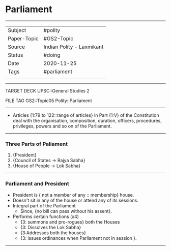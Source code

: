 # Parliament

***

|             |                           |
| ----------- | ------------------------- |
| Subject     | #polity                   |
| Paper-Topic | #GS2-Topic                |
| Source      | Indian Polity - Laxmikant |
| Status      | #doing                    |
| Date        | 2020-11-25                |
| Tags        | #parliament               |
|             |                           |

***

TARGET DECK
UPSC::General Studies 2

FILE TAG
GS2::Topic05 Polity::Parliament

***

*   Articles {1:79 to 122::range of articles} in Part {1:V} of the Constitution deal with the organisation, composition, duration, officers, procedures, privileges, powers and so on of the Parliament.

---

### Three Parts of Paliament
1.  {President}
2. {Council of States -> Rajya Sabha}
3. {House of People -> Lok Sabha}

---

### Parliament and President
* President is { not a member of any :: membership} house.
* Doesn't sit in any of the house or attend any of its sessions.
* Integral part of the Parliament
	* Since, {no bill can pass without his assent}.
* Performs certain functions (x4)
	*  {3: summons and pro-rogues} both the Houses
	*  {3: Dissolves the Lok Sabha}
	*  {3:Addresses both the houses}
	* {3: issues ordinances when Parliament not in session }.

---





